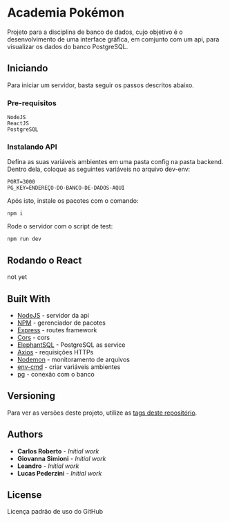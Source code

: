 # Academia Pokémon

Projeto para a disciplina de banco de dados, cujo objetivo é o desenvolvimento de uma interface gráfica, em comjunto com um api, para visualizar os dados do banco PostgreSQL.

## Iniciando

Para iniciar um servidor, basta seguir os passos descritos abaixo.

### Pre-requisitos

```
NodeJS
ReactJS
PostgreSQL
```

### Instalando API

Defina as suas variáveis ambientes em uma pasta config na pasta backend. Dentro dela, coloque as seguintes variáveis no arquivo dev-env:

```
PORT=3000
PG_KEY=ENDEREÇO-DO-BANCO-DE-DADOS-AQUI
```

Após isto, instale os pacotes com o comando: 

```
npm i
```

Rode o servidor com o script de test:

```
npm run dev
```


## Rodando o React

not yet


## Built With

* [NodeJS](https://nodejs.org/en/docs/) - servidor da api
* [NPM](https://www.npmjs.com/) - gerenciador de pacotes
* [Express](https://expressjs.com/) - routes framework
* [Cors](https://www.npmjs.com/package/cors) - cors
* [ElephantSQL](https://www.elephantsql.com/) - PostgreSQL as service
* [Axios](https://www.npmjs.com/package/axios) - requisições HTTPs
* [Nodemon](https://www.npmjs.com/package/nodemon) - monitoramento de arquivos
* [env-cmd](https://www.npmjs.com/package/env-cmd) - criar variáveis ambientes
* [pg](https://www.npmjs.com/package/pg) - conexão com o banco


## Versioning

Para ver as versões deste projeto, utilize as [tags deste repositório](https://github.com/carona-jr/academia-pokemon/releases). 

## Authors

* **Carlos Roberto** - *Initial work* 
* **Giovanna Simioni** - *Initial work* 
* **Leandro** - *Initial work* 
* **Lucas Pederzini** - *Initial work* 

## License

Licença padrão de uso do GitHub
